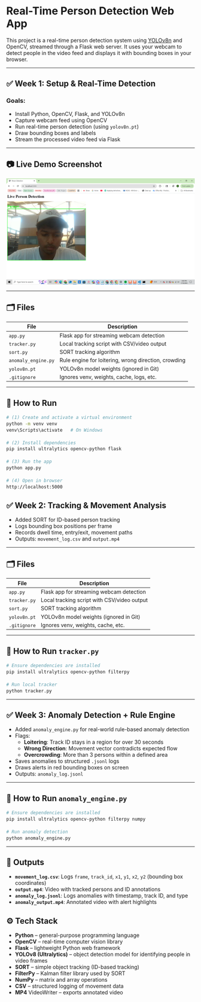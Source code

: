 # Real-Time Person Detection Web App

This project is a real-time person detection system using [YOLOv8n](https://github.com/ultralytics/ultralytics) and OpenCV, streamed through a Flask web server. It uses your webcam to detect people in the video feed and displays it with bounding boxes in your browser.

---

## ✅ Week 1: Setup & Real-Time Detection

### Goals:
- Install Python, OpenCV, Flask, and YOLOv8n
- Capture webcam feed using OpenCV
- Run real-time person detection (using `yolov8n.pt`)
- Draw bounding boxes and labels
- Stream the processed video feed via Flask

---

## 📷 Live Demo Screenshot

![Screenshot of live detection](images/screenshot.png)

---

## 🗂 Files

| File                | Description                                          |
|---------------------|------------------------------------------------------|
| `app.py`            | Flask app for streaming webcam detection             |
| `tracker.py`        | Local tracking script with CSV/video output          |
| `sort.py`           | SORT tracking algorithm                              |
| `anomaly_engine.py` | Rule engine for loitering, wrong direction, crowding |
| `yolov8n.pt`        | YOLOv8n model weights (ignored in Git)               |
| `.gitignore`        | Ignores venv, weights, cache, logs, etc.             |

---

## 🚀 How to Run

```bash
# (1) Create and activate a virtual environment
python -m venv venv
venv\Scripts\activate   # On Windows

# (2) Install dependencies
pip install ultralytics opencv-python flask

# (3) Run the app
python app.py

# (4) Open in browser
http://localhost:5000
```

## ✅ Week 2: Tracking & Movement Analysis

- Added SORT for ID-based person tracking
- Logs bounding box positions per frame
- Records dwell time, entry/exit, movement paths
- Outputs: `movement_log.csv` and `output.mp4`

---

## 🗂 Files

| File              | Description                                  |
|-------------------|----------------------------------------------|
| `app.py`          | Flask app for streaming webcam detection     |
| `tracker.py`      | Local tracking script with CSV/video output  |
| `sort.py`         | SORT tracking algorithm                      |
| `yolov8n.pt`      | YOLOv8n model weights (ignored in Git)       |
| `.gitignore`      | Ignores venv, weights, cache, etc.           |

---

## 🚀 How to Run `tracker.py`

```bash
# Ensure dependencies are installed
pip install ultralytics opencv-python filterpy

# Run local tracker
python tracker.py
```
---

## ✅ Week 3: Anomaly Detection + Rule Engine

- Added `anomaly_engine.py` for real-world rule-based anomaly detection
- Flags:
  - **Loitering**: Track ID stays in a region for over 30 seconds
  - **Wrong Direction**: Movement vector contradicts expected flow
  - **Overcrowding**: More than 3 persons within a defined area
- Saves anomalies to structured `.jsonl` logs
- Draws alerts in red bounding boxes on screen
- Outputs: `anomaly_log.jsonl`

---
## 🚀 How to Run `anomaly_engine.py`

```bash
# Ensure dependencies are installed
pip install ultralytics opencv-python filterpy numpy

# Run anomaly detection
python anomaly_engine.py
```

---

## 📝 Outputs

- **`movement_log.csv`**: Logs `frame`, `track_id`, `x1`, `y1`, `x2`, `y2` (bounding box coordinates)
- **`output.mp4`**: Video with tracked persons and ID annotations
- **`anomaly_log.jsonl`**: Logs anomalies with timestamp, track ID, and type
- **`anomaly_output.mp4`**: Annotated video with alert highlights

## ⚙️ Tech Stack

- **Python** – general-purpose programming language  
- **OpenCV** – real-time computer vision library  
- **Flask** – lightweight Python web framework  
- **YOLOv8 (Ultralytics)** – object detection model for identifying people in video frames
- **SORT** – simple object tracking (ID-based tracking)
- **FilterPy** – Kalman filter library used by SORT
- **NumPy** – matrix and array operations
- **CSV** – structured logging of movement data
- **MP4** VideoWriter – exports annotated video
